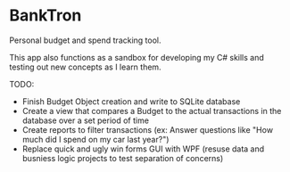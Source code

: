 # BankTron
Personal budget and spend tracking tool.

This app also functions as a sandbox for developing my C# skills and testing out new concepts as I learn them.

TODO:
- Finish Budget Object creation and write to SQLite database
- Create a view that compares a Budget to the actual transactions in the database over a set period of time
- Create reports to filter transactions (ex: Answer questions like "How much did I spend on my car last year?")  
- Replace quick and ugly win forms GUI with WPF (resuse data and busniess logic projects to test separation of concerns)
